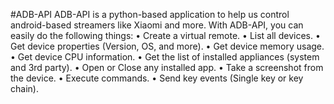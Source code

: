 #ADB-API
ADB-API is a python-based application to help us control android-based streamers like Xiaomi and more.
With ADB-API, you can easily do the following things:
•	Create a virtual remote.
•	List all devices.
•	Get device properties (Version, OS, and more).
•	Get device memory usage.
•	Get device CPU information.
•	Get the list of installed appliances (system and 3rd party).
•	Open or Close any installed app.
•	Take a screenshot from the device.
•	Execute commands.
•	Send key events (Single key or key chain).


